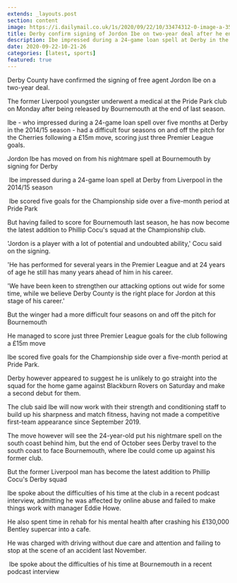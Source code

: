 ```yaml
---
extends: _layouts.post
section: content
image: https://i.dailymail.co.uk/1s/2020/09/22/10/33474312-0-image-a-35_1600765240218.jpg 
title: Derby confirm signing of Jordon Ibe on two-year deal after he ended £15m Bournemouth nightmare 
description: Ibe impressed during a 24-game loan spell at Derby in the 2014/15 season but had a difficult four seasons on and off the pitch for the Cherries in which he scored just three Premier League goals. 
date: 2020-09-22-10-21-26 
categories: [latest, sports] 
featured: true 
--- 
```

Derby County have confirmed the signing of free agent Jordon Ibe on a two-year deal.

The former Liverpool youngster underwent a medical at the Pride Park club on Monday after being released by Bournemouth at the end of last season.

Ibe - who impressed during a 24-game loan spell over five months at Derby in the 2014/15 season - had a difficult four seasons on and off the pitch for the Cherries following a £15m move, scoring just three Premier League goals.

Jordon Ibe has moved on from his nightmare spell at Bournemouth by signing for Derby

 Ibe impressed during a 24-game loan spell at Derby from Liverpool in the 2014/15 season

 Ibe scored five goals for the Championship side over a five-month period at Pride Park

But having failed to score for Bournemouth last season, he has now become the latest addition to Phillip Cocu's squad at the Championship club.

'Jordon is a player with a lot of potential and undoubted ability,' Cocu said on the signing.

'He has performed for several years in the Premier League and at 24 years of age he still has many years ahead of him in his career.

'We have been keen to strengthen our attacking options out wide for some time, while we believe Derby County is the right place for Jordon at this stage of his career.'

But the winger had a more difficult four seasons on and off the pitch for Bournemouth

He managed to score just three Premier League goals for the club following a £15m move

Ibe scored five goals for the Championship side over a five-month period at Pride Park.

Derby however appeared to suggest he is unlikely to go straight into the squad for the home game against Blackburn Rovers on Saturday and make a second debut for them.

The club said Ibe will now work with their strength and conditioning staff to build up his sharpness and match fitness, having not made a competitive first-team appearance since September 2019.

The move however will see the 24-year-old put his nightmare spell on the south coast behind him, but the end of October sees Derby travel to the south coast to face Bournemouth, where Ibe could come up against his former club.

But the former Liverpool man has become the latest addition to Phillip Cocu's Derby squad

Ibe spoke about the difficulties of his time at the club in a recent podcast interview, admitting he was affected by online abuse and failed to make things work with manager Eddie Howe.

He also spent time in rehab for his mental health after crashing his £130,000 Bentley supercar into a cafe.

He was charged with driving without due care and attention and failing to stop at the scene of an accident last November.

 Ibe spoke about the difficulties of his time at Bournemouth in a recent podcast interview

